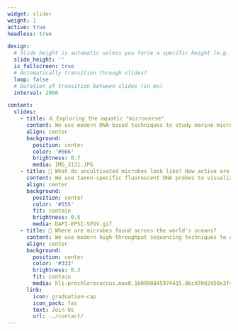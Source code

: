 ```yaml
---
widget: slider
weight: 1
active: true
headless: true

design:
  # Slide height is automatic unless you force a specific height (e.g. '400px')
  slide_height: ''
  is_fullscreen: true
  # Automatically transition through slides?
  loop: false
  # Duration of transition between slides (in ms)
  interval: 2000

content:
  slides:
    - title: ⛵️ Exploring the aquatic "microverse"
      content: We use modern DNA-based techniques to study marine microbial communities and how they affect the whole biosphere
      align: center
      background:
        position: center
        color: '#666'
        brightness: 0.7
        media: IMG_3131.JPG
    - title: 🔬 What do uncultivated microbes look like? How active are they?
      content: We use taxon-specific fluorescent DNA probes to visualize environmental microbes and quantify their activity (CARD/HCR-FISH; Isotope labelling)
      align: center
      background:
        position: center
        color: '#555'
        fit: contain
        brightness: 0.5
        media: DAPI-EPSI-SFOV.gif
    - title: 🧬 Where are microbes found across the world's oceans?
      content: We use modern high-throughput sequencing techniques to quantify microbial community structure and biogeography (3-domain (16S & 18S) SSU rRNA amplicon sequencing)
      align: center
      background:
        position: center
        color: '#333'
        brightness: 0.3
        fit: contain
        media: hli-prochlorococcus.max0.160998845974415.86cd70d2450e3f44f4a7c543f53008ee-easv-plot-03_cropped.png 
      link:
        icon: graduation-cap
        icon_pack: fas
        text: Join Us
        url: ../contact/
---
```

